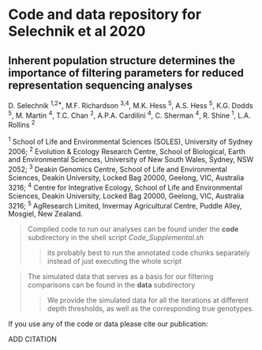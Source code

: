 # Code and data repository for Selechnik et al 2020

## Inherent population structure determines the importance of filtering parameters for reduced representation sequencing analyses

D. Selechnik <sup>1,2*</sup>, M.F. Richardson <sup>3,4</sup>, M.K. Hess <sup>5</sup>, A.S. Hess <sup>5</sup>, K.G. Dodds <sup>5</sup>, M. Martin <sup>4</sup>, T.C. Chan <sup>2</sup>, A.P.A. Cardilini <sup>4</sup>, C. Sherman <sup>4</sup>, R. Shine <sup>1</sup>, L.A. Rollins <sup>2</sup>

<sup>1</sup> School of Life and Environmental Sciences (SOLES), University of Sydney 2006;
<sup>2</sup> Evolution & Ecology Research Centre, School of Biological, Earth and Environmental Sciences, University of New South Wales, Sydney, NSW 2052;
<sup>3</sup> Deakin Genomics Centre, School of Life and Environmental Sciences, Deakin University, Locked Bag 20000, Geelong, VIC, Australia 3216;
<sup>4</sup> Centre for Integrative Ecology, School of Life and Environmental Sciences, Deakin University, Locked Bag 20000, Geelong, VIC, Australia 3216;
<sup>5</sup> AgResearch Limited, Invermay Agricultural Centre, Puddle Alley, Mosgiel, New Zealand.


> Compiled code to run our analyses can be found under the **code** subdirectory in the shell script *Code_Supplemental.sh*
>> its probably best to run the annotated code chunks separately instead of just executing the whole script


> The simulated data that serves as a basis for our filtering comparisons can be found in the **data** subdirectory
>> We provide the simulated data for all the iterations at different depth thresholds, as well as the corresponding true genotypes.


If you use any of the code or data please cite our publication:

ADD CITATION
